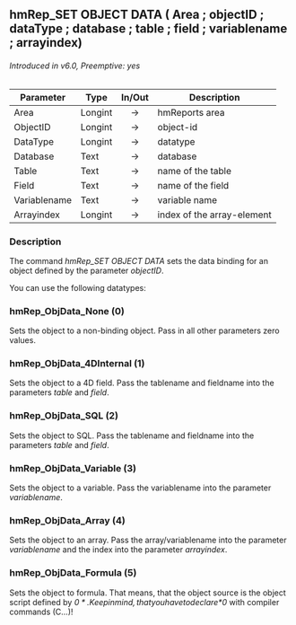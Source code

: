 ## hmRep_SET OBJECT DATA ( Area ; objectID ; dataType ; database ; table ; field ; variablename ; arrayindex)
###### Introduced in v6.0, Preemptive: yes

|Parameter|Type|In/Out|Description
|---|---|:---:|---
|Area|Longint|→|hmReports area
|ObjectID|Longint|→|object-id
|DataType|Longint|→|datatype
|Database|Text|→|database
|Table|Text|→|name of the table
|Field|Text|→|name of the field
|Variablename|Text|→|variable name
|Arrayindex|Longint|→|index of the array-element

### Description
The command *hmRep_SET OBJECT DATA* sets the data binding for an object defined by the parameter *objectID*.

You can use the following datatypes:

### hmRep_ObjData_None (0)
Sets the object to a non-binding object. Pass in all other parameters zero values.

### hmRep_ObjData_4DInternal (1)
Sets the object to a 4D field. Pass the tablename and fieldname into the parameters *table* and *field*.

### hmRep_ObjData_SQL (2)
Sets the object to SQL. Pass the tablename and fieldname into the parameters *table* and *field*.

### hmRep_ObjData_Variable (3)
Sets the object to a variable. Pass the variablename into the parameter *variablename*.

### hmRep_ObjData_Array (4)
Sets the object to an array. Pass the array/variablename into the parameter *variablename* and the index into the parameter *arrayindex*.

### hmRep_ObjData_Formula (5)
Sets the object to formula. That means, that the object source is the object script defined by *$0*. Keep in mind, that you have to declare *$0* with compiler commands (C...)!
